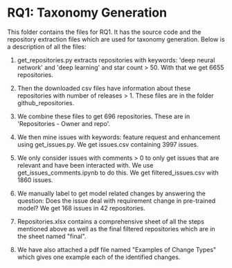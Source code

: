 # RQ1: Taxonomy Generation
This folder contains the files for RQ1. It has the source code and the repository extraction files which are used for taxonomy generation. Below is a description of all the files:

1. get_repositories.py extracts repositories with keywords: 'deep neural network' and 'deep learning' and star count > 50. With that we get 6655 repositories.

2. Then the downloaded csv files have information about these repositories with number of releases > 1. These files are in the folder github_repositories.

3. We combine these files to get 696 repositories. These are in 'Repositories - Owner and repo'.

4. We then mine issues with keywords: feature request and enhancement using get_issues.py. We get issues.csv containing 3997 issues.

5. We only consider issues with comments > 0 to only get issues that are relevant and have been interacted with. We use get_issues_comments.ipynb to do this. We get filtered_issues.csv with 1860 issues.

6. We manually label to get model related changes by answering the question: Does the issue deal with requirement change in pre-trained model? We get 168 issues in 42 repositories.
   
7. Repositories.xlsx contains a comprehensive sheet of all the steps mentioned above as well as the final filtered repositories which are in the sheet named "final".

8. We have also attached a pdf file named "Examples of Change Types" which gives one example each of the identified changes.
